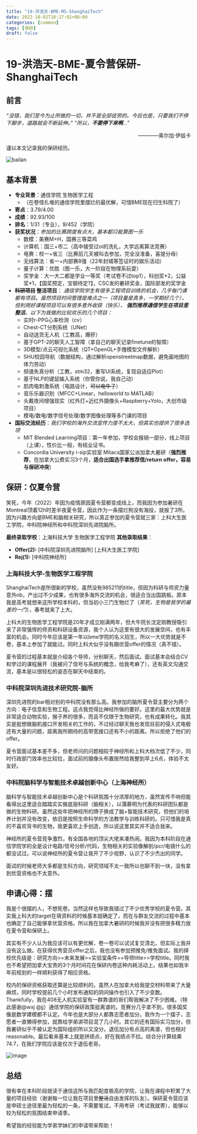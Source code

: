 ```yaml
---
title: "19-洪浩天-BME-MS-ShanghaiTech"
date: 2022-10-01T16:27:02+08:00
categories: [common]
tags: [保研]
draft: false
---
```


<!-- 飞跃手册欢迎所有的毕业生分享你们的故事，不限出路、不限水平。

- 对于熟悉 Git 操作的同学：请在 `content/posts/` 目录下复制本模板文件并修改，提交 Pull Request，待 Merge 后便即时上线。
  - 善用 categories/tags 功能，方便快速检索不同专业，保研/考研/出国/工作等去向，以及 CN/US/CA/UK/SG 等上岸地区
  - 文件名建议仅使用英文数字及下划线，如 `19-abc-cs-mscs-nyu.md`
  - 有条件推荐本地部署预览再提交
- 对于不会使用 Git 的大部分同学：请将编辑好的 Word/Pages/Markdown 文件发送到 shuosc@duck.com 标题请注明「投稿/修改-年级-姓名-专业-去向」我们会帮助你上架。

如需更新内容，请及时联系我们！

您可以根据实际情况编辑使用如下 Markdown 模板：

以上内容无需保留 -->

# 19-洪浩天-BME-夏令营保研-ShanghaiTech

## 前言

*“没错，我们至今为止所做的一切，并不是全部徒劳的。今后也是，只要我们不停下脚步，道路就会不断延伸。”*
*“所以，***不要停下来啊***...”*

<p align="right">————奥尔加·伊兹卡</p>

谨以本文记录我的保研经历。

![bailan](https://user-images.githubusercontent.com/38531688/193402798-b1f12965-2504-4652-8ddd-13d8aca64c29.jpg)

## 基本背景

- **专业背景**：通信学院 生物医学工程
  - （在卷怪扎堆的通信学院里摆烂的最优解，可惜BME现在归生科院了）
- **寄点**：3.79/4.00
- **成绩**：92.93/100
- **排名**：1/31（专业），9/452（学院）
- **获奖状况**：*参加的比赛跨度有点大，基本都只能算图一乐*
  - 数模：美赛M+H，国赛三等菜鸡
  - 计算机：国三+市二（高中接受过oi的洗礼，大学远离算法竞赛）
  - 电赛：校一+省三（比赛前几天被叫去参加，完全没准备，喜提分母）
  - 无线算法：省一+内部赛8强（22年封城等签证时的娱乐活动）
  - 量子计算：优胜（图一乐，大一阶段在物理系玩耍）
  - 奖学金：大一大二都是学业一等奖（考试卷不过top1），科创奖\*2，公益奖\*1，【国奖预定，宝钢待定?】，CSC发的暑研奖金，国际部发的奖学金
- **~~科研项目~~ 整活项目**： *通信学院学生有很多工程项目训练的机会，几乎每门课都有项目。虽然项目时间管理是难点之一（项目量是真多，一学期好几个），但利用好课程项目可以有很多意外收获（快乐）， **强烈推荐通信学生在项目里整活**。以下为我做的比较欢乐的几个项目：*
  - 实时r-PPG心率检测（cv）
  - Chest-CT分割系统（UNet）
  - 自动送货无人机（工教高，爆肝）
  - 基于GPT-2的聊天人工智障（拿自己的聊天记录finetune的智障）
  - 3D模型/点云可视化系统（QT+OpenGL+手撸模型文件解析）
  - SHU校园导航（数据结构，通过解析openstreetmap数据，避免画地图的体力劳动）
  - 频谱失真分析（工教，stm32，重写UI系统，复现自适应Plot）
  - 基于NLP的键鼠输入系统（你管你说，我自己动）
  - 肌肉电刺激系统（电路设计，~~可以电牛子~~）
  - 音乐乐器识别（MFCC+Linear，helloworld to MATLAB）
  - 头戴夜间增强现实（红外灯+近红外摄像头+Raspberry+Yolo，大创市级项目）
  - 模电/数电/数字信号处理/数字图像处理等多门课的项目
- **国际交流经历**：*我们学校的海外交流宣传力度不太大，但其实也提供了很多选项*
  - MIT Blended Learning项目：第一年参加，学校会报销一部分，线上项目（上课），性价比一般，有结业证书。
  - Concordia University i-sip实验室 Mitacs国家公派加拿大暑研（**强烈推荐**，在加拿大公费实习3个月，**适合出国选手拿推荐信/return offer，容易与保研冲突**）

## 保研：仅夏令营

笑死，今年（2022）年因为疫情原因夏令营都变成线上，而我因为参加暑研在Montreal顶着12h时差半夜夏令营，因此作为一条摆烂狗没有海投，就报了3所。因为兴趣方向是BME和脑相关研究，所以真正参加的夏令营就三家：上科大生医工学院，中科院神经所和中科院深圳先进院脑所。

**最终录取学校**：上海科技大学 生物医学工程学院
**其他录取结果**：

- **Offer(2):** [中科院深圳先进院脑所] [上科大生医工学院]
- **Rej(1):** [中科院神经所]  

### 上海科技大学-生物医学工程学院

ShanghaiTech是所很新的学校，虽然没有985211的title，但因为科研与师资力量意外nb，产出过不少成果，也有很多海外交流的机会，很适合当出国跳板。原本我是高考就想来这所学校本科的，但当初小三门生物烂了（*笑死，生物是我学的最差的一门*），春考就来了上大。

上科大的生物医学工程学院是20年才成立刚满两年，但大牛院长沈定刚教授吸引来了非常强悍的师资和科研设备资源，我个人认为这里有很大的发展空间，也有丰富的机会。同时今年应该是第一年以bme学院的名义招生，所以一大优势就是不卷，基本上参加了就能过。同时上科大似乎没有踢优营offer的情况（真不错）。

夏令营的过程基本就是介绍各个导师，分别聊天，然后面试。面试基本会结合CV和学过的课程展开（我被问了信号与系统的概念，给我考麻了），还有英文沟通交流，基本是以很轻松的姿态在聊天中结束的。

### 中科院深圳先进技术研究院-脑所

深圳先进院的bar相对别的中科院没有那么高。我参加的脑所夏令营主要分为两个方向：电子信息和生物工程。这点我觉得比神经所做的要好。这里的最大优势就是非常适合动物实验，猴子养的很多，而且不仅限于生物研究，也有成果转化。我其实是挺想做脑机接口开发相关的工作的，不过经过聊天我也发现目前的侵入式电极还有大量的问题，距离我所期待的高带宽接口还有不小的距离。所以拒绝了他们的offer。

夏令营面试基本差不多，但老师问的问题相较于神经所和上科大档次低了不少，同时行政部门效率也比较拉，面试前的摄像头布置居然给我整到早上6点，体验不太友好。

### 中科院脑科学与智能技术卓越创新中心（上海神经所）

脑科学与智能技术卓越创新中心是个科研氛围十分浓厚的地方，虽然宣传不响但能看得出这里适合踏踏实实做底层科研（脑相关），以蒲慕明为代表的科研团队都是做的生物科研。虽然这些年把神经所的牌子换成了脑+智能技术研究，但他们的培养计划并没有改变，依旧是按照生命科学的方法教学与训练科研的。只可惜我是真的不喜欢背书的生物，我更喜欢上手创造，所以说这里其实并不适合我来。

神经所的夏令营竞争激烈，有全国各地的顶尖大佬来凑热闹。我因为本科阶段在通信学院学的全是设计电路/信号分析/代码，生物相关的实验像解剖/pcr/电镜什么的都没试过。可以说神经所的夏令营让我开了不少视野，认识了不少杰出的同学。

面试的时候老师大多都是生科方向，研究领域不太一致所以也聊不到一块，没有拿到优营资格也不太意外。

## 申请心得：摆

我是个很摆的人，不想死卷。当然这样也导致我错过了不少优秀学校的夏令营。其实我上科大的target在填资料的时候基本就确定了，而在与群友交流的过程中基本也确定了自己能够拿优营资格。所以我在加拿大暑研的时候我并没有把很多精力放在夏令营和保研上。

其实有不少人认为我应该可以有更优解，卷一卷可以试试复交清北，但实际上我并没有这么做。在获得优秀营员offer之后，我也没有参加预推免/推免面试。我的择校优先级是：研究方向>=未来发展>=实验室条件==导师title>>学校title。同时我也不希望把加拿大宝贵的3个月时间花在保研内卷这种内耗活动上。结果也如我半年前规划的一样顺利获得了相应资格。

校内的保研资格获取还算是比较顺利的。虽然人在加拿大给我提交材料带来了大量麻烦，同时学校提前几个小时发布通知的阴间操作也引入了不少变数。Thankfully，我在408无人机实验室有一群靠谱的哥们帮我解决了不少困难。（特此感谢@wxj @jj）通信学院的保研政策挺离谱的，竞赛分几乎拿不到，很多国奖像是数学建模都不认定。今年也是大部分人都靠志愿者加分。我作为一个摆子，志愿者一直懒得参加，就靠给学弟讲项目混了几小时。其它的还有国际实习加分，但我暑研似乎不被认定为国际组织所以又没分。退伍加分有点高的离谱，但也相对reasonable。最后看来基本上就是拼绩点，好在我绩点不拉。综合分计算结果74.7，在我们学院应该是仅次于退伍老哥。

![image](https://user-images.githubusercontent.com/38531688/193447115-0ce43fff-7c39-4e94-975b-7c373fa2122a.png)


## 总结

很有幸在本科阶段就读于通信这所与我匹配度极高的学院，让我在课程中积累了大量的项目经验（谢谢每一位让我在项目里~~整活~~自由发挥的队友）。保研夏令营应该是申硕士途径里最为轻松的一条，不需要笔试，不用考研（考试我就寄），能够以较为轻松的氛围结束申请季。

希望我的经验能为学弟学妹们的申请带来帮助！
